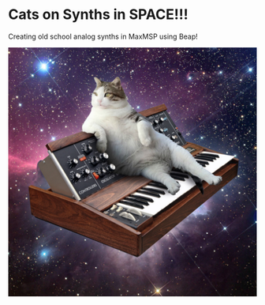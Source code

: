 # Cats on Synths in SPACE!!!
Creating old school analog synths in MaxMSP using Beap!

![Cats on Synths in SPACE!!!](presentation/tumblr_o59xj1tBxz1tvvm7oo1_1280.jpg)
